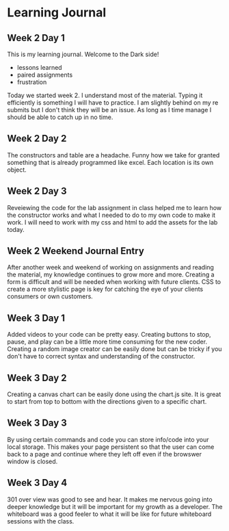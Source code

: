 # Learning Journal 

## Week 2 Day 1

This is my learning journal. Welcome to the Dark side!

  - lessons learned
  - paired assignments
  - frustration

Today we started week 2. I understand most of the material. Typing it efficiently is something I will have to practice. I am slightly behind on my re submits but I don't think they will be an issue. As long as I time manage I should be able to catch up in no time.

## Week 2 Day 2

The constructors and table are a headache. Funny how we take for granted something that is already programmed like excel. 
Each location is its own object. 


## Week 2 Day 3

Reveiewing the code for the lab assignment in class helped me to learn how the constructor works and what I needed to do to my own code to make it work. I will need to work with my css and html to add the assets for the lab today. 


## Week 2 Weekend Journal Entry

After another week and weekend of working on assignments and reading the material, my knowledge continues to grow more and more. Creating a form is difficult and will be needed when working with future clients. CSS to create a more stylistic page is key for catching the eye of your clients consumers or own customers.

## Week 3 Day 1

Added videos to your code can be pretty easy. Creating buttons to stop, pause, and play can be a little more time consuming for the new coder. Creating a random image creator can be easily done but can be tricky if you don't have to correct syntax and understanding of the constructor.

## Week 3 Day 2

Creating a canvas chart can be easily done using the chart.js site. It is great to start from top to bottom with the directions given to a specific chart. 




## Week 3 Day 3

By using certain commands and code you can store info/code into your local storage. This makes your page persistent so that the user can come back to a page and continue where they left off even if the browswer window is closed.

## Week 3 Day 4

301 over view was good to see and hear. It makes me nervous going into deeper knowledge but it will be important for my growth as a developer. The whiteboard was a good feeler to what it will be like for future whiteboard sessions with the class.

